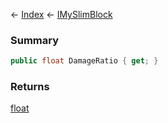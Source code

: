 ← [Index](Api-Index) ← [IMySlimBlock](VRage.Game.ModAPI.Ingame.IMySlimBlock)

### Summary

```csharp
public float DamageRatio { get; }
```



### Returns

[float](https://docs.microsoft.com/en-us/dotnet/api/system.single?view=netframework-4.6)

